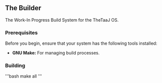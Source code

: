 ## The Builder
The Work-In Progress Build System for the TheTaaJ OS.

### Prerequisites
Before you begin, ensure that your system has the following tools installed:
- **GNU Make:** For managing build processes.


### Building

'''bash
make all
'''